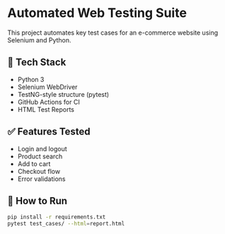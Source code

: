 # Automated Web Testing Suite

This project automates key test cases for an e-commerce website using Selenium and Python.

## 🔧 Tech Stack
- Python 3
- Selenium WebDriver
- TestNG-style structure (pytest)
- GitHub Actions for CI
- HTML Test Reports

## ✅ Features Tested
- Login and logout
- Product search
- Add to cart
- Checkout flow
- Error validations

## 🚀 How to Run

```bash
pip install -r requirements.txt
pytest test_cases/ --html=report.html

